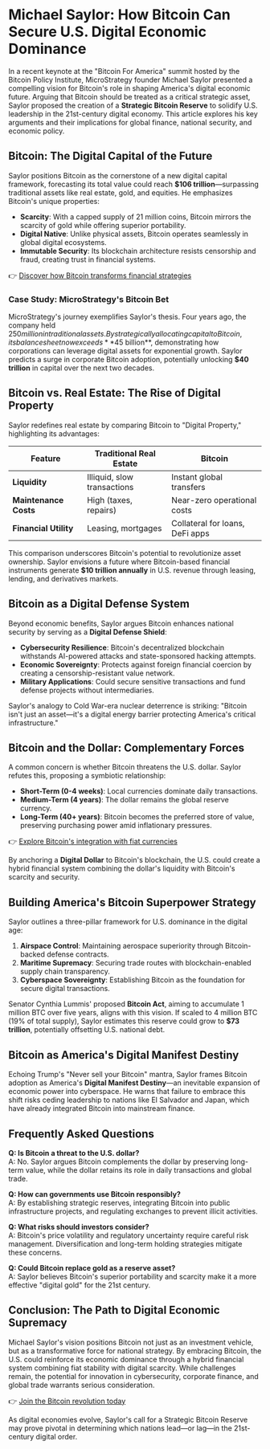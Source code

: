 # Michael Saylor: How Bitcoin Can Secure U.S. Digital Economic Dominance  

In a recent keynote at the "Bitcoin For America" summit hosted by the Bitcoin Policy Institute, MicroStrategy founder Michael Saylor presented a compelling vision for Bitcoin's role in shaping America's digital economic future. Arguing that Bitcoin should be treated as a critical strategic asset, Saylor proposed the creation of a **Strategic Bitcoin Reserve** to solidify U.S. leadership in the 21st-century digital economy. This article explores his key arguments and their implications for global finance, national security, and economic policy.  

## Bitcoin: The Digital Capital of the Future  

Saylor positions Bitcoin as the cornerstone of a new digital capital framework, forecasting its total value could reach **$106 trillion**—surpassing traditional assets like real estate, gold, and equities. He emphasizes Bitcoin's unique properties:  

- **Scarcity**: With a capped supply of 21 million coins, Bitcoin mirrors the scarcity of gold while offering superior portability.  
- **Digital Native**: Unlike physical assets, Bitcoin operates seamlessly in global digital ecosystems.  
- **Immutable Security**: Its blockchain architecture resists censorship and fraud, creating trust in financial systems.  

👉 [Discover how Bitcoin transforms financial strategies](https://bit.ly/okx-bonus)  

### Case Study: MicroStrategy's Bitcoin Bet  
MicroStrategy's journey exemplifies Saylor's thesis. Four years ago, the company held $250 million in traditional assets. By strategically allocating capital to Bitcoin, its balance sheet now exceeds **$45 billion**, demonstrating how corporations can leverage digital assets for exponential growth. Saylor predicts a surge in corporate Bitcoin adoption, potentially unlocking **$40 trillion** in capital over the next two decades.  

## Bitcoin vs. Real Estate: The Rise of Digital Property  

Saylor redefines real estate by comparing Bitcoin to "Digital Property," highlighting its advantages:  

| Feature                | Traditional Real Estate          | Bitcoin                          |  
|------------------------|----------------------------------|----------------------------------|  
| **Liquidity**          | Illiquid, slow transactions      | Instant global transfers         |  
| **Maintenance Costs**  | High (taxes, repairs)            | Near-zero operational costs      |  
| **Financial Utility**  | Leasing, mortgages               | Collateral for loans, DeFi apps  |  

This comparison underscores Bitcoin's potential to revolutionize asset ownership. Saylor envisions a future where Bitcoin-based financial instruments generate **$10 trillion annually** in U.S. revenue through leasing, lending, and derivatives markets.  

## Bitcoin as a Digital Defense System  

Beyond economic benefits, Saylor argues Bitcoin enhances national security by serving as a **Digital Defense Shield**:  

- **Cybersecurity Resilience**: Bitcoin's decentralized blockchain withstands AI-powered attacks and state-sponsored hacking attempts.  
- **Economic Sovereignty**: Protects against foreign financial coercion by creating a censorship-resistant value network.  
- **Military Applications**: Could secure sensitive transactions and fund defense projects without intermediaries.  

Saylor's analogy to Cold War-era nuclear deterrence is striking: "Bitcoin isn't just an asset—it's a digital energy barrier protecting America's critical infrastructure."  

## Bitcoin and the Dollar: Complementary Forces  

A common concern is whether Bitcoin threatens the U.S. dollar. Saylor refutes this, proposing a symbiotic relationship:  

- **Short-Term (0-4 weeks)**: Local currencies dominate daily transactions.  
- **Medium-Term (4 years)**: The dollar remains the global reserve currency.  
- **Long-Term (40+ years)**: Bitcoin becomes the preferred store of value, preserving purchasing power amid inflationary pressures.  

👉 [Explore Bitcoin's integration with fiat currencies](https://bit.ly/okx-bonus)  

By anchoring a **Digital Dollar** to Bitcoin's blockchain, the U.S. could create a hybrid financial system combining the dollar's liquidity with Bitcoin's scarcity and security.  

## Building America's Bitcoin Superpower Strategy  

Saylor outlines a three-pillar framework for U.S. dominance in the digital age:  

1. **Airspace Control**: Maintaining aerospace superiority through Bitcoin-backed defense contracts.  
2. **Maritime Supremacy**: Securing trade routes with blockchain-enabled supply chain transparency.  
3. **Cyberspace Sovereignty**: Establishing Bitcoin as the foundation for secure digital transactions.  

Senator Cynthia Lummis' proposed **Bitcoin Act**, aiming to accumulate 1 million BTC over five years, aligns with this vision. If scaled to 4 million BTC (19% of total supply), Saylor estimates this reserve could grow to **$73 trillion**, potentially offsetting U.S. national debt.  

## Bitcoin as America's Digital Manifest Destiny  

Echoing Trump's "Never sell your Bitcoin" mantra, Saylor frames Bitcoin adoption as America's **Digital Manifest Destiny**—an inevitable expansion of economic power into cyberspace. He warns that failure to embrace this shift risks ceding leadership to nations like El Salvador and Japan, which have already integrated Bitcoin into mainstream finance.  

## Frequently Asked Questions  

**Q: Is Bitcoin a threat to the U.S. dollar?**  
A: No. Saylor argues Bitcoin complements the dollar by preserving long-term value, while the dollar retains its role in daily transactions and global trade.  

**Q: How can governments use Bitcoin responsibly?**  
A: By establishing strategic reserves, integrating Bitcoin into public infrastructure projects, and regulating exchanges to prevent illicit activities.  

**Q: What risks should investors consider?**  
A: Bitcoin's price volatility and regulatory uncertainty require careful risk management. Diversification and long-term holding strategies mitigate these concerns.  

**Q: Could Bitcoin replace gold as a reserve asset?**  
A: Saylor believes Bitcoin's superior portability and scarcity make it a more effective "digital gold" for the 21st century.  

## Conclusion: The Path to Digital Economic Supremacy  

Michael Saylor's vision positions Bitcoin not just as an investment vehicle, but as a transformative force for national strategy. By embracing Bitcoin, the U.S. could reinforce its economic dominance through a hybrid financial system combining fiat stability with digital scarcity. While challenges remain, the potential for innovation in cybersecurity, corporate finance, and global trade warrants serious consideration.  

👉 [Join the Bitcoin revolution today](https://bit.ly/okx-bonus)  

As digital economies evolve, Saylor's call for a Strategic Bitcoin Reserve may prove pivotal in determining which nations lead—or lag—in the 21st-century digital order.